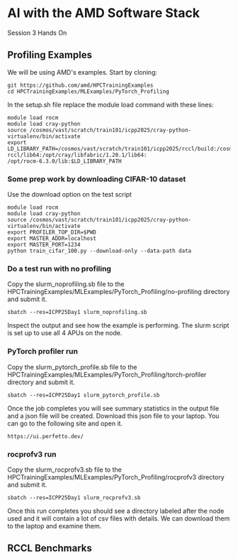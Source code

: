 # AI with the AMD Software Stack
Session 3 Hands On

## Profiling Examples
We will be using AMD's examples. Start by cloning:
```
git https://github.com/amd/HPCTrainingExamples
cd HPCTrainingExamples/MLExamples/PyTorch_Profiling
```
In the setup.sh file replace the module load command with these lines:
```
module load rocm
module load cray-python
source /cosmos/vast/scratch/train101/icpp2025/cray-python-virtualenv/bin/activate
export LD_LIBRARY_PATH=/cosmos/vast/scratch/train101/icpp2025/rccl/build:/cosmos/vast/scratch/train101/icpp2025/ofi-rccl/lib64:/opt/cray/libfabric/1.20.1/lib64:
/opt/rocm-6.3.0/lib:$LD_LIBRARY_PATH
```

### Some prep work by downloading CIFAR-10 dataset
Use the download option on the test script
```
module load rocm
module load cray-python
source /cosmos/vast/scratch/train101/icpp2025/cray-python-virtualenv/bin/activate
export PROFILER_TOP_DIR=$PWD
export MASTER_ADDR=localhost
export MASTER_PORT=1234
python train_cifar_100.py --download-only --data-path data
```
### Do a test run with no profiling

Copy the slurm_noprofiling.sb file to the HPCTrainingExamples/MLExamples/PyTorch_Profiling/no-profiling directory and submit it.
```
sbatch --res=ICPP25Day1 slurm_noprofiling.sb
```
Inspect the output and see how the example is performing. The slurm script is set up to use all 4 APUs on the node.

### PyTorch profiler run

Copy the slurm_pytorch_profile.sb file to the HPCTrainingExamples/MLExamples/PyTorch_Profiling/torch-profiler directory and submit it.
```
sbatch --res=ICPP25Day1 slurm_pytorch_profile.sb
```
Once the job completes you will see summary statistics in the output file and a json file will be created. Download this json file to your laptop. You can go to the following site and open it.
```
https://ui.perfetto.dev/
```
### rocprofv3 run

Copy the slurm_rocprofv3.sb file to the HPCTrainingExamples/MLExamples/PyTorch_Profiling/rocprofv3 directory and submit it.
```
sbatch --res=ICPP25Day1 slurm_rocprofv3.sb
```
Once this run completes you should see a directory labeled after the node used and it will contain a lot of csv files with details. We can download them to the laptop and examine them.

## RCCL Benchmarks




